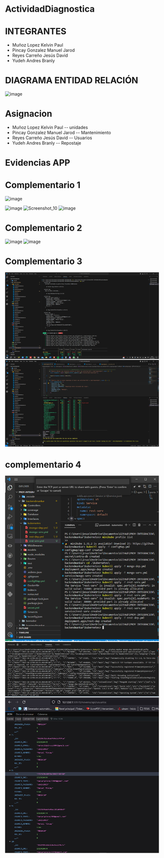 # ActividadDiagnostica
 
# INTEGRANTES
* Muñoz Lopez Kelvin Paul
* Pincay Gonzalez Manuel Jarod
* Reyes Carreño Jesús David 
* Yudeh Andres Branly  

# DIAGRAMA ENTIDAD RELACIÓN
![image](https://github.com/AndresYudeh/ActividadDiagnostica/assets/103917223/805eed22-df02-43bd-bf4b-97b528a8823f)

# Asignacion
* Muñoz Lopez Kelvin Paul  -- unidades
* Pincay Gonzalez Manuel Jarod -- Mantenimiento
* Reyes Carreño Jesús David -- Usuarios
* Yudeh Andres Branly -- Repostaje

# Evidencias APP
# Complementario 1 
![image](https://github.com/JesusDRC/PROY-INTEGRACION/assets/103917223/693830de-df7e-43af-bbd3-eb1ba825b5c5)

![image](https://github.com/JesusDRC/PROY-INTEGRACION/assets/103917223/b5d576a8-0f5f-4d83-89b9-3ed41647ef68)
![Screenshot_10](https://github.com/Manuel-Pincay/9noISP-MP/assets/103917223/ba8a61ab-53de-4743-8c76-ff117bfe6ed5)
![image](https://github.com/Manuel-Pincay/9noISP-MP/assets/103917223/0f6621ed-2b69-4246-a3c8-dc77b0371dc8)


# Complementario 2

![image](https://github.com/JesusDRC/ISP-Complementarios/assets/89946114/a3f0e529-6be3-42ad-98c3-77b6cc8ec256)
![image](https://github.com/JesusDRC/ISP-Complementarios/assets/89946114/253f92e2-32cf-4d2f-a047-0692d7af87a)

# Complementario 3

![Alt text](<Sin título.jpeg>)
![Alt text](<Sin título-1.jpeg>)

# complementario 4
![Alt text](<Sin título-4.jpeg>)
![Alt text](<Sin título-3.jpeg>)
![Alt text](<Sin título-2.jpeg>)